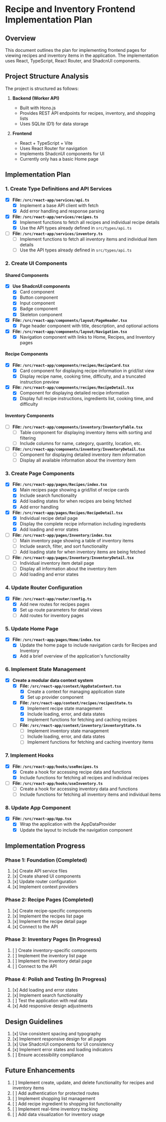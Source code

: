 # Recipe and Inventory Frontend Implementation Plan

## Overview

This document outlines the plan for implementing frontend pages for viewing recipes and inventory items in the application. The implementation uses React, TypeScript, React Router, and ShadcnUI components.

## Project Structure Analysis

The project is structured as follows:

1. **Backend (Worker API)**
   - Built with Hono.js
   - Provides REST API endpoints for recipes, inventory, and shopping lists
   - Uses SQLite (D1) for data storage

2. **Frontend**
   - React + TypeScript + Vite
   - Uses React Router for navigation
   - Implements ShadcnUI components for UI
   - Currently only has a basic Home page

## Implementation Plan

### 1. Create Type Definitions and API Services

- [x] **File: `/src/react-app/services/api.ts`**
  - [x] Implement a base API client with fetch
  - [x] Add error handling and response parsing

- [x] **File: `/src/react-app/services/recipes.ts`**
  - [x] Implement functions to fetch all recipes and individual recipe details
  - [x] Use the API types already defined in `src/types/api.ts`

- [ ] **File: `/src/react-app/services/inventory.ts`**
  - [ ] Implement functions to fetch all inventory items and individual item details
  - [ ] Use the API types already defined in `src/types/api.ts`

### 2. Create UI Components

#### Shared Components

- [x] **Use ShadcnUI components**
  - [x] Card component
  - [x] Button component
  - [x] Input component
  - [x] Badge component
  - [x] Skeleton component

- [x] **File: `/src/react-app/components/layout/PageHeader.tsx`**
  - [x] Page header component with title, description, and optional actions

- [x] **File: `/src/react-app/components/layout/Navigation.tsx`**
  - [x] Navigation component with links to Home, Recipes, and Inventory pages

#### Recipe Components

- [x] **File: `/src/react-app/components/recipes/RecipeCard.tsx`**
  - [x] Card component for displaying recipe information in grid/list view
  - [x] Display recipe name, cooking time, difficulty, and a truncated instruction preview

- [x] **File: `/src/react-app/components/recipes/RecipeDetail.tsx`**
  - [x] Component for displaying detailed recipe information
  - [x] Display full recipe instructions, ingredients list, cooking time, and difficulty

#### Inventory Components

- [ ] **File: `/src/react-app/components/inventory/InventoryTable.tsx`**
  - [ ] Table component for displaying inventory items with sorting and filtering
  - [ ] Include columns for name, category, quantity, location, etc.

- [ ] **File: `/src/react-app/components/inventory/InventoryDetail.tsx`**
  - [ ] Component for displaying detailed inventory item information
  - [ ] Display all available information about the inventory item

### 3. Create Page Components

- [x] **File: `/src/react-app/pages/Recipes/index.tsx`**
  - [x] Main recipes page showing a grid/list of recipe cards
  - [x] Include search functionality
  - [x] Add loading states for when recipes are being fetched
  - [x] Add error handling

- [x] **File: `/src/react-app/pages/Recipes/RecipeDetail.tsx`**
  - [x] Individual recipe detail page
  - [x] Display the complete recipe information including ingredients
  - [x] Add loading and error states

- [ ] **File: `/src/react-app/pages/Inventory/index.tsx`**
  - [ ] Main inventory page showing a table of inventory items
  - [ ] Include search, filter, and sort functionality
  - [ ] Add loading state for when inventory items are being fetched

- [ ] **File: `/src/react-app/pages/Inventory/InventoryDetail.tsx`**
  - [ ] Individual inventory item detail page
  - [ ] Display all information about the inventory item
  - [ ] Add loading and error states

### 4. Update Router Configuration

- [x] **File: `/src/react-app/router/config.ts`**
  - [x] Add new routes for recipes pages
  - [x] Set up route parameters for detail views
  - [ ] Add routes for inventory pages

### 5. Update Home Page

- [x] **File: `/src/react-app/pages/Home/index.tsx`**
  - [x] Update the home page to include navigation cards for Recipes and Inventory
  - [x] Add a brief overview of the application's functionality

### 6. Implement State Management

- [x] **Create a modular data context system**
  - [x] **File: `/src/react-app/context/AppDataContext.tsx`**
    - [x] Create a context for managing application state
    - [x] Set up provider component
  
  - [x] **File: `/src/react-app/context/recipes/recipesState.ts`**
    - [x] Implement recipe state management
    - [x] Include loading, error, and data states
    - [x] Implement functions for fetching and caching recipes

  - [ ] **File: `/src/react-app/context/inventory/inventoryState.ts`**
    - [ ] Implement inventory state management
    - [ ] Include loading, error, and data states
    - [ ] Implement functions for fetching and caching inventory items

### 7. Implement Hooks

- [x] **File: `/src/react-app/hooks/useRecipes.ts`**
  - [x] Create a hook for accessing recipe data and functions
  - [x] Include functions for fetching all recipes and individual recipes

- [ ] **File: `/src/react-app/hooks/useInventory.ts`**
  - [ ] Create a hook for accessing inventory data and functions
  - [ ] Include functions for fetching all inventory items and individual items

### 8. Update App Component

- [x] **File: `/src/react-app/App.tsx`**
  - [x] Wrap the application with the AppDataProvider
  - [x] Update the layout to include the navigation component

## Implementation Progress

### Phase 1: Foundation (Completed)
1. [x] Create API service files
2. [x] Create shared UI components
3. [x] Update router configuration
4. [x] Implement context providers

### Phase 2: Recipe Pages (Completed)
1. [x] Create recipe-specific components
2. [x] Implement the recipes list page
3. [x] Implement the recipe detail page
4. [x] Connect to the API

### Phase 3: Inventory Pages (In Progress)
1. [ ] Create inventory-specific components
2. [ ] Implement the inventory list page
3. [ ] Implement the inventory detail page
4. [ ] Connect to the API

### Phase 4: Polish and Testing (In Progress)
1. [x] Add loading and error states
2. [x] Implement search functionality
3. [ ] Test the application with real data
4. [x] Add responsive design adjustments

## Design Guidelines

1. [x] Use consistent spacing and typography
2. [x] Implement responsive design for all pages
3. [x] Use ShadcnUI components for UI consistency
4. [x] Implement error states and loading indicators
5. [ ] Ensure accessibility compliance

## Future Enhancements

1. [ ] Implement create, update, and delete functionality for recipes and inventory items
2. [ ] Add authentication for protected routes
3. [ ] Implement shopping list management
4. [ ] Add recipe ingredient to shopping list functionality
5. [ ] Implement real-time inventory tracking
6. [ ] Add data visualization for inventory usage